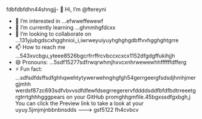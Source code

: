 fdbfdbfdhn44shngjj- 👋 Hi, I’m @ftereyni
- 👀 I’m interested in ...efwweffewewf
- 🌱 I’m currently learning ...ghmmhgfdcxx
- 💞️ I’m looking to collaborate on ...131yjubgdscxhgghnioi,,i,iwrweyuiyuyhghghgdbffvvhgghghtgrre
- 📫 How to reach me ...543xvcbgu,yteee8526bgcrfrrffrcvbccxcxcx1152dfgdgffukihjjh
- 😄 Pronouns: ...5sdf15277sdfrwqrwhmjhxvcxnhrwewewhhffffffdfferg
- ⚡ Fun fact: ...sdfsdfdsffsdfghhqwehtytywerwehnghgfgh54gerrgeergfsdsdjhmhjmergjmhh
werdsf87zc693sdfvbvvsdfdfewfdsegrregerervfddddsddfbfdfbdtrreeetgrgtrrtghhhgggpears on your GitHub promghhgmfile.45bgxssdfgxbgh,j
You can click the Preview link to take a look at your uyuy.5jmjmjnbbnbnsdds
--->
gsf5122
fh4cvbcv

